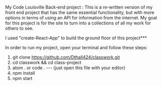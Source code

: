 My Code Louisville Back-end project :
  This is a re-written version of my front end project that has the same essential functionality, but with more options in terms of
  using an API for information from the internet. My goal for this project is for the site to turn into a collections of all my work
  for others to see.

  I used "create-React-App" to build the ground floor of this project***

  In order to run my project, open your terminal and follow these steps:

  1) git clone https://github.com/Dthall424/classwork.git
  2) cd classwork && cd class-project
  3) atom . or code .  --- (just open this file with your editor)
  4) npm install
  5) npm start
